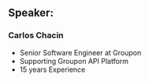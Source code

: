 ## Speaker: 

### Carlos Chacin
* Senior Software Engineer at Groupon
* Supporting Groupon API Platform
* 15 years Experience


